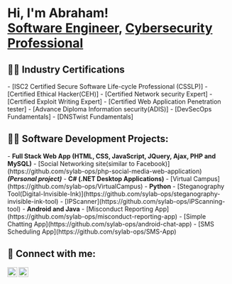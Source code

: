 <h1>Hi, I'm Abraham! <br/><a href="https://github.com/sylab-ops">Software Engineer</a>, <a href="https://www.linkedin.com/in/sylabraham099/">Cybersecurity Professional</a></h1>

<h2>👨‍💻 Industry Certifications</h2>
  - [ISC2 Certified Secure Software Life-cycle Professional (CSSLP)]
  - [Certified Ethical Hacker(CEH)]
  - [Certified Network security Expert]
  - [Certified Exploit Writing Expert]
  - [Certified Web Application Penetration tester]
  - [Advance Diploma Information security(ADIS)]
  - [DevSecOps Fundamentals]
  - [DNSTwist Fundamentals]

<h2>👨‍💻 Software Development Projects:</h2>
- <b>Full Stack Web App (HTML, CSS, JavaScript, JQuery, Ajax, PHP and MySQL)</b>
  - [Social Networking site(similar to Facebook)](https://github.com/sylab-ops/php-social-media-web-application) <b><i>(Personal project)</b></i>
- <b>C# (.NET Desktop Applications)</b>
  - [Virtual Campus](https://github.com/sylab-ops/VirtualCampus)
- <b>Python</b>
  - [Steganography Tool(Digital-Invisible-Ink)](https://github.com/sylab-ops/steganography-invisible-ink-tool)
  - [IPScanner](https://github.com/sylab-ops/iPScanning-tool)
- <b>Android and Java</b>
  - [Misconduct Reporting App](https://github.com/sylab-ops/misconduct-reporting-app)
  - [Simple Chatting App](https://github.com/sylab-ops/android-chat-app)
  - [SMS Scheduling App](https://github.com/sylab-ops/SMS-App)

<h2> 🤳 Connect with me:</h2>


[<img align="left" alt="AbrahamSylvester | LinkedIn" width="22px" src="https://cdn.jsdelivr.net/npm/simple-icons@v3/icons/linkedin.svg" />][linkedin]
[<img align="left" alt="AbrahamSylvester | Instagram" width="22px" src="https://cdn.jsdelivr.net/npm/simple-icons@v3/icons/github.svg" />][github]

[linkedin]: https://linkedin.com/in/sylabraham099
[Github]: https://github.com/sylab-ops

